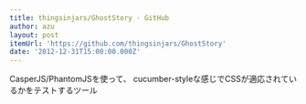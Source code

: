 ```yaml
---
title: thingsinjars/GhostStory · GitHub
author: azu
layout: post
itemUrl: 'https://github.com/thingsinjars/GhostStory'
date: '2012-12-31T15:00:00.000Z'
---
```

CasperJS/PhantomJSを使って、 cucumber-styleな感じでCSSが適応されているかをテストするツール
